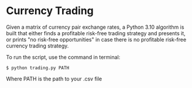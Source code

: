 # Currency Trading

Given a matrix of currency pair exchange rates, a Python 3.10 algorithm is built that either finds a profitable risk-free trading strategy and presents it,
or prints "no risk-free opportunities" in case there is no profitable risk-free currency trading strategy.

To run the script, use the command in terminal:

    $ python trading.py PATH
    
Where PATH is the path to your .csv file
